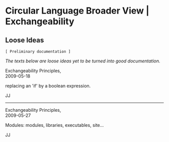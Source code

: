 ﻿Circular Language Broader View | Exchangeability
================================================

Loose Ideas
-----------

`[ Preliminary documentation ]`

*The texts below are loose ideas yet to be turned into good documentation.*

Exchangeability Principles,  
2009-05-18

replacing an 'if' by a boolean expression.

JJ

-----

Exchangeability Principles,  
2009-05-27

Modules: modules, libraries, executables, site...

JJ